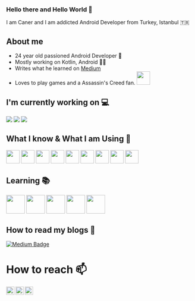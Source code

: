 ### Hello there and Hello World 👋

I am Caner and I am addicted Android Developer from Turkey, Istanbul 🇹🇷

## About me

- 24 year old passioned Android Developer 📱
- Mostly working on Kotlin, Android 👨‍💻
- Writes what he learned on [Medium](https://medium.com/@gurescaner)
- Loves to play games and a Assassin's Creed fan. <img src="https://p1.hiclipart.com/preview/880/768/54/logo-of-masyaf-assassin-s-creed-assassin-s-creed-logo-png-clipart.jpg" width="36" /> 


## I'm currently working on 💻

<code><img src="https://www.vectorlogo.zone/logos/kotlinlang/kotlinlang-ar21.svg"></code>
<code><img src="https://www.vectorlogo.zone/logos/android/android-ar21.svg"></code>
<code><img src="https://www.vectorlogo.zone/logos/java/java-ar21.svg"></code>

## What I know & What I am Using 🧠
<img src="https://www.vectorlogo.zone/logos/android/android-icon.svg" width="36" />  <img 
src="https://www.vectorlogo.zone/logos/kotlinlang/kotlinlang-icon.svg"  width="36" /> <img 
src="https://www.vectorlogo.zone/logos/java/java-icon.svg"  width="36" />  <img 
src="https://www.vectorlogo.zone/logos/git-scm/git-scm-icon.svg"  width="36" />  <img 
src="https://upload.wikimedia.org/wikipedia/commons/thumb/c/c7/Google_Material_Design_Logo.svg/1024px-Google_Material_Design_Logo.svg.png"  width="36" /> <img 
src="https://www.vectorlogo.zone/logos/gradle/gradle-icon.svg"  width="36" />  <img 
src="https://www.vectorlogo.zone/logos/getpostman/getpostman-icon.svg"  width="36" /> <img 
src="https://api.nuget.org/v3-flatcontainer/karamunting.androidx.bumptech.glide.disklrucache/4.10.0-preview01/icon"  width="36" /> <img 
src="https://raw.githubusercontent.com/irontec/android-mvvm-example/master/logo.png"  width="36" /> 


## Learning 📚
<code><img height="50" src="https://www.vectorlogo.zone/logos/kotlinlang/kotlinlang-ar21.svg"></code>
<code><img height="50" src="https://3.bp.blogspot.com/-e2YZvW-tLtU/WvQfZehnE_I/AAAAAAAARZw/_SyZiSQ7VNcC3EhBqBiEXOs6Rrt5NZnbACK4BGAYYCw/s1600/Screenshot%2Bat%2BMay%2B10%2B15-58-29.png"></code>
<code><img height="50" src="https://i0.wp.com/blog.fossasia.org/wp-content/uploads/2017/06/30_rxjava.png?fit=840%2C400&ssl=1"></code>
<code><img height="50" src="https://raw.githubusercontent.com/irontec/android-mvvm-example/master/logo.png"></code>
<code><img height="50" src="https://miro.medium.com/max/800/1*hOir8SBFtIAHTng6F-VxIA.png"></code>

## How to read my blogs 📑

[![Medium Badge](https://img.shields.io/badge/CanerGURES-Medium-blue?style=for-the-badge&logo=medium)](https://medium.com/@gurescaner)

# How to reach 📫

<a href="https://www.linkedin.com/in/canergures/">
  <img align="left" alt="Caner's LinkedIn" width="22px" src="https://cdn.jsdelivr.net/npm/simple-icons@v3/icons/linkedin.svg" />
</a>
<a href="https://twitter.com/CanerG95862923">
  <img align="left" alt="Caner's Twitter | Twitter" width="22px" src="https://cdn.jsdelivr.net/npm/simple-icons@v3/icons/twitter.svg" />
</a>
<a href="https://steamcommunity.com/profiles/76561198014887463">
  <img align="left" alt="Caner's Steam" width="22px" src="https://cdn.jsdelivr.net/npm/simple-icons@3.9.0/icons/steam.svg" />
</a>
